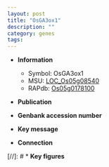 ```yaml
---
layout: post
title: "OsGA3ox1"
description: ""
category: genes
tags: 
---
```


* **Information**  
    + Symbol: OsGA3ox1  
    + MSU: [LOC_Os05g08540](http://rice.uga.edu/cgi-bin/ORF_infopage.cgi?orf=LOC_Os05g08540)  
    + RAPdb: [Os05g0178100](http://rapdb.dna.affrc.go.jp/viewer/gbrowse_details/irgsp1?name=Os05g0178100)  

* **Publication**  

* **Genbank accession number**  

* **Key message**  

* **Connection**  

[//]: # * **Key figures**  


